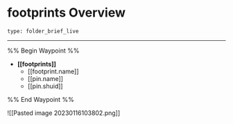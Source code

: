  # footprints Overview
 
```ccard
type: folder_brief_live
```
 
---
%% Begin Waypoint %%
- **[[footprints]]**
	- [[footprint.name]]
	- [[pin.name]]
	- [[pin.shuid]]

%% End Waypoint %%

![[Pasted image 20230116103802.png]]